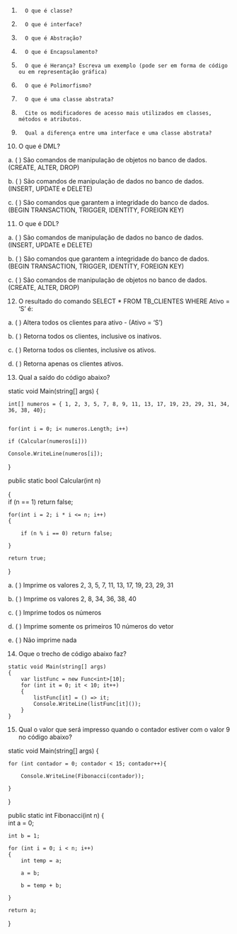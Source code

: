 1.       O que é classe?
	
	
2.       O que é interface? 
	
	
3.       O que é Abstração?
	
	
4.       O que é Encapsulamento?
	
	
5.       O que é Herança? Escreva um exemplo (pode ser em forma de código ou em representação gráfica)
	
	
6.       O que é Polimorfismo?
	
	
7.       O que é uma classe abstrata? 
	
	
8.       Cite os modificadores de acesso mais utilizados em classes, métodos e atributos.
	
	
9.       Qual a diferença entre uma interface e uma classe abstrata?
	
	
10.   O que é DML?

a.      (   )  São comandos de manipulação de objetos no banco de dados. (CREATE, ALTER, DROP)

b.      (   )  São comandos de manipulação de dados no banco de dados. (INSERT, UPDATE e DELETE)

c.      (   )  São comandos que garantem a integridade do banco de dados. (BEGIN TRANSACTION, TRIGGER, IDENTITY, FOREIGN KEY)

	
11.   O que é DDL?

a.      (   )  São comandos de manipulação de dados no banco de dados. (INSERT, UPDATE e DELETE)

b.      (   )  São comandos que garantem a integridade do banco de dados. (BEGIN TRANSACTION, TRIGGER, IDENTITY, FOREIGN KEY)

c.      (   )  São comandos de manipulação de objetos no banco de dados. (CREATE, ALTER, DROP)

	
12.   O resultado do comando SELECT * FROM TB_CLIENTES WHERE Ativo = ‘S’ é:

a.      (   )  Altera todos os clientes para ativo -  (Ativo = ‘S’) 

b.      (   )  Retorna todos os clientes, inclusive os inativos.

c.      (   )  Retorna todos os clientes, inclusive os ativos.

d.      (   )  Retorna apenas os clientes ativos.

	
13.   Qual a saído do código abaixo?


static void Main(string[] args)
{	
	
	int[] numeros = { 1, 2, 3, 5, 7, 8, 9, 11, 13, 17, 19, 23, 29, 31, 34, 36, 38, 40};
	
	
	for(int i = 0; i< numeros.Length; i++)
	
	if (Calcular(numeros[i]))
	
	Console.WriteLine(numeros[i]);
	
}	


public static bool Calcular(int n)

{	
	if (n == 1) return false;
	
	for(int i = 2; i * i <= n; i++)
	{
	
		if (n % i == 0) return false;
		
	}
	
	return true;
	
}	



a.   (    )  Imprime os valores 2, 3, 5, 7, 11, 13, 17, 19, 23, 29, 31

b.   (    )  Imprime os valores 2, 8, 34, 36, 38, 40

c.   (    )  Imprime todos os números

d.   (    )  Imprime somente os primeiros 10 números do vetor

e.   (    )  Não imprime nada
	
14.   Oque o trecho de código abaixo faz?

	static void Main(string[] args)
	{
		var listFunc = new Func<int>[10];
		for (int it = 0; it < 10; it++)
		{
			listFunc[it] = () => it;
			Console.WriteLine(listFunc[it]());
		}
	}	
		
15.   Qual o valor que será impresso quando o contador estiver com o valor 9 no código abaixo?


static void Main(string[] args)
{	

	for (int contador = 0; contador < 15; contador++){
	
		Console.WriteLine(Fibonacci(contador));
		
	}
	
}


public static int Fibonacci(int n)
{	
	int a = 0;
	
	int b = 1;
	
	for (int i = 0; i < n; i++)
	{
		int temp = a;
		
		a = b;
		
		b = temp + b;
		
	}
	
	return a;
}	


